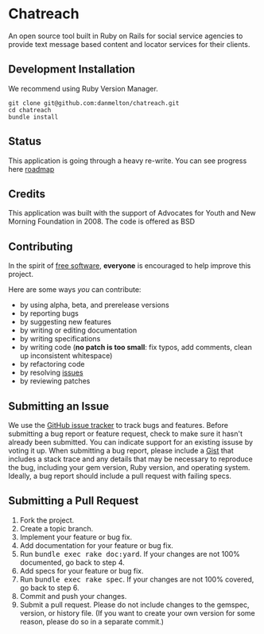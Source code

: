 Chatreach
=======

An open source tool built in Ruby on Rails for social service agencies to provide text message based content and locator services for their clients.

Development Installation
------------

We recommend using Ruby Version Manager.

    git clone git@github.com:danmelton/chatreach.git
    cd chatreach
    bundle install
    
Status
-------

This application is going through a heavy re-write. You can see progress here [roadmap](http://github.com/danmelton/chatreach/issues)


Credits
-------

This application was built with the support of Advocates for Youth and New Morning Foundation in 2008.  The code is offered as BSD

Contributing
------------
In the spirit of [free software](http://www.fsf.org/licensing/essays/free-sw.html), **everyone** is encouraged to help improve this project.

Here are some ways *you* can contribute:

* by using alpha, beta, and prerelease versions
* by reporting bugs
* by suggesting new features
* by writing or editing documentation
* by writing specifications
* by writing code (**no patch is too small**: fix typos, add comments, clean up inconsistent whitespace)
* by refactoring code
* by resolving [issues](http://github.com/danmelton/chatreach/issues)
* by reviewing patches

Submitting an Issue
-------------------
We use the [GitHub issue tracker](http://github.com/danmelton/chatreach/issues) to track bugs and
features. Before submitting a bug report or feature request, check to make sure it hasn't already
been submitted. You can indicate support for an existing issuse by voting it up. When submitting a
bug report, please include a [Gist](http://gist.github.com/) that includes a stack trace and any
details that may be necessary to reproduce the bug, including your gem version, Ruby version, and
operating system. Ideally, a bug report should include a pull request with failing specs.

Submitting a Pull Request
-------------------------
1. Fork the project.
2. Create a topic branch.
3. Implement your feature or bug fix.
4. Add documentation for your feature or bug fix.
5. Run <tt>bundle exec rake doc:yard</tt>. If your changes are not 100% documented, go back to step 4.
6. Add specs for your feature or bug fix.
7. Run <tt>bundle exec rake spec</tt>. If your changes are not 100% covered, go back to step 6.
8. Commit and push your changes.
9. Submit a pull request. Please do not include changes to the gemspec, version, or history file. (If you want to create your own version for some reason, please do so in a separate commit.)